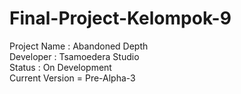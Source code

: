 # Final-Project-Kelompok-9

Project Name : Abandoned Depth  
Developer : Tsamoedera Studio  
Status : On Development  
Current Version = Pre-Alpha-3  
